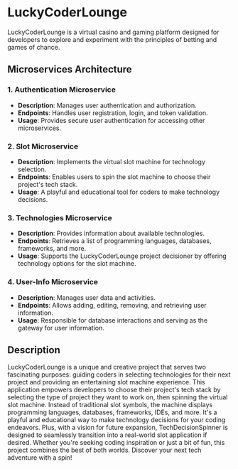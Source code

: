 # LuckyCoderLounge
LuckyCoderLounge is a virtual casino and gaming platform designed for developers to explore and experiment with the principles of betting and games of chance.

## Microservices Architecture

### 1. Authentication Microservice
- **Description**: Manages user authentication and authorization.
- **Endpoints**: Handles user registration, login, and token validation.
- **Usage**: Provides secure user authentication for accessing other microservices.

### 2. Slot Microservice
- **Description**: Implements the virtual slot machine for technology selection.
- **Endpoints**: Enables users to spin the slot machine to choose their project's tech stack.
- **Usage**: A playful and educational tool for coders to make technology decisions.

### 3. Technologies Microservice
- **Description**: Provides information about available technologies.
- **Endpoints**: Retrieves a list of programming languages, databases, frameworks, and more.
- **Usage**: Supports the LuckyCoderLounge project decisioner by offering technology options for the slot machine.

### 4. User-Info Microservice
- **Description**: Manages user data and activities.
- **Endpoints**: Allows adding, editing, removing, and retrieving user information.
- **Usage**: Responsible for database interactions and serving as the gateway for user information.


## Description
LuckyCoderLounge is a unique and creative project that serves two fascinating purposes: guiding coders in selecting technologies for their next project and providing an entertaining slot machine experience. This application empowers developers to choose their project's tech stack by selecting the type of project they want to work on, then spinning the virtual slot machine. Instead of traditional slot symbols, the machine displays programming languages, databases, frameworks, IDEs, and more. It's a playful and educational way to make technology decisions for your coding endeavors. Plus, with a vision for future expansion, TechDecisionSpinner is designed to seamlessly transition into a real-world slot application if desired. Whether you're seeking coding inspiration or just a bit of fun, this project combines the best of both worlds. Discover your next tech adventure with a spin!
